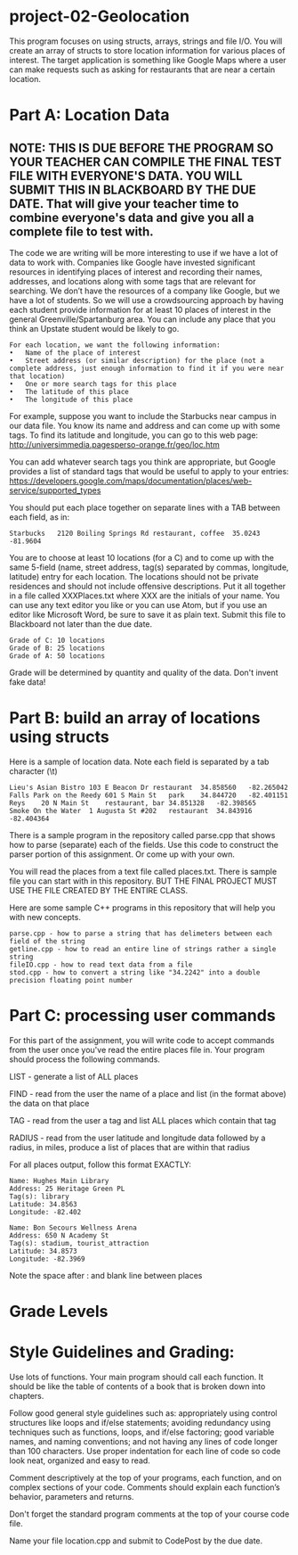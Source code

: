 # project-02-Geolocation

This program focuses on using structs, arrays, strings and file I/O. You will create an array of structs to store location information for various places of interest.  The target application is something like Google Maps where a user can make requests such as asking for restaurants that are near a certain location.

# Part A: Location Data 
## NOTE: THIS IS DUE BEFORE THE PROGRAM SO YOUR TEACHER CAN COMPILE THE FINAL TEST FILE WITH EVERYONE'S DATA. YOU WILL SUBMIT THIS IN BLACKBOARD BY THE DUE DATE. That will give your teacher time to combine everyone's data and give you all a complete file to test with. 

The code we are writing will be more interesting to use if we have a lot of data to work with.  Companies like Google have invested significant resources in identifying places of interest and recording their names, addresses, and locations along with some tags that are relevant for searching.  We don’t have the resources of a company like Google, but we have a lot of students.  So we will use a crowdsourcing approach by having each student provide information for at least 10 places of interest in the general Greenville/Spartanburg area.  You can include any place that you think an Upstate student would be likely to go.

```
For each location, we want the following information:
•	Name of the place of interest
•	Street address (or similar description) for the place (not a complete address, just enough information to find it if you were near that location)
•	One or more search tags for this place
•	The latitude of this place
•	The longitude of this place
```

For example, suppose you want to include the Starbucks near campus in our data file.  You know its name and address and can come up with some tags.  To find its latitude and longitude, you can go to this web page:
http://universimmedia.pagesperso-orange.fr/geo/loc.htm

You can add whatever search tags you think are appropriate, but Google provides a list of standard tags that would be useful to apply to your entries:
https://developers.google.com/maps/documentation/places/web-service/supported_types

You should put each place together on separate lines with a TAB between each field, as in:
```
Starbucks   2120 Boiling Springs Rd restaurant, coffee  35.0243 -81.9604
```
You are to choose at least 10 locations (for a C) and to come up with the same 5-field (name, street address, tag(s) separated by commas, longitude, latitude) entry for each location.  The locations should not be private residences and should not include offensive descriptions.  Put it all together in a file called XXXPlaces.txt where XXX are the initials of your name.  You can use any text editor you like or you can use Atom, but if you use an editor like Microsoft Word, be sure to save it as plain text. Submit this file to Blackboard not later than the due date. 
```
Grade of C: 10 locations
Grade of B: 25 locations
Grade of A: 50 locations
```
Grade will be determined by quantity and quality of the data. Don't invent fake data!


# Part B: build an array of locations using structs

Here is a sample of location data. Note each field is separated by a tab character (\t) 
```
Lieu's Asian Bistro 103 E Beacon Dr	restaurant	34.858560	-82.265042
Falls Park on the Reedy	601 S Main St	park	34.844720	-82.401151
Reys	20 N Main St	restaurant, bar	34.851328	-82.398565
Smoke On the Water	1 Augusta St #202	restaurant	34.843916	-82.404364

```

There is a sample program in the repository called parse.cpp that shows how to parse (separate) each of the fields. Use this code to construct the parser portion of this assignment. Or come up with your own. 

You will read the places from a text file called places.txt. There is sample file you can start with in this repository. BUT THE FINAL PROJECT MUST USE THE FILE CREATED BY THE ENTIRE CLASS. 

Here are some sample C++ programs in this repository that will help you with new concepts. 
```
parse.cpp - how to parse a string that has delimeters between each field of the string
getline.cpp - how to read an entire line of strings rather a single string
fileIO.cpp - how to read text data from a file
stod.cpp - how to convert a string like "34.2242" into a double precision floating point number
```
# Part C: processing user commands 

For this part of the assignment, you will write code to accept commands from the user once you've read the entire places file in. Your program should process the following commands. 

LIST - generate a list of ALL places 

FIND - read from the user the name of a place and list (in the format above) the data on that place

TAG - read from the user a tag and list ALL places which contain that tag 

RADIUS - read from the user latitude and longitude data followed by a radius, in miles, produce a list of places that are within that radius

For all places output, follow this format EXACTLY:
```
Name: Hughes Main Library
Address: 25 Heritage Green PL
Tag(s): library
Latitude: 34.8563
Longitude: -82.402

Name: Bon Secours Wellness Arena
Address: 650 N Academy St
Tag(s): stadium, tourist_attraction
Latitude: 34.8573
Longitude: -82.3969
```
Note the space after : and blank line between places

# Grade Levels

# Style Guidelines and Grading:

Use lots of functions. Your main program should call each function. It should be like the table of contents of a book that is broken down into chapters. 

Follow good general style guidelines such as: appropriately using control structures like loops and if/else statements; avoiding redundancy using techniques such as functions, loops, and if/else factoring; good variable names, and naming conventions; and not having any lines of code longer than 100 characters. Use proper indentation for each line of code so code look neat, organized and easy to read.  

Comment descriptively at the top of your programs, each function, and on complex sections of your code.  Comments should explain each function’s behavior, parameters and returns.  

Don't forget the standard program comments at the top of your course code file. 

Name your file location.cpp and submit to CodePost by the due date. 


